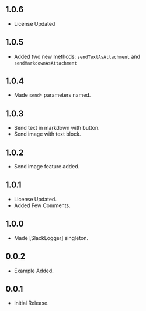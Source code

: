 ## 1.0.6

- License Updated
## 1.0.5

- Added two new methods: `sendTextAsAttachment` and `sendMarkdownAsAttachment`
## 1.0.4

- Made `send*` parameters named.

## 1.0.3

- Send text in markdown with button.
- Send image with text block.

## 1.0.2

- Send image feature added.

## 1.0.1

- License Updated.
- Added Few Comments.

## 1.0.0

- Made [SlackLogger] singleton.

## 0.0.2

- Example Added.

## 0.0.1

- Initial Release.
